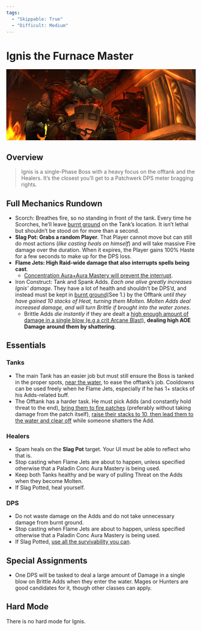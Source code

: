 ```yaml
---
tags:
  - "Skippable: True"
  - "Difficult: Medium"
---
```


# Ignis the Furnace Master

![](../img/ignis.png)

## Overview

> Ignis is a single-Phase Boss with a heavy focus on the offtank and the Healers. It’s the closest you’ll get to a Patchwerk DPS meter bragging rights.

## Full Mechanics Rundown

* Scorch: Breathes fire, so no standing in front of the tank. Every time he Scorches, he’ll leave <ins>burnt ground</ins> on the Tank’s location. It isn’t lethal but shouldn’t be stood on for more than a second.
* __Slag Pot: Grabs a random Player__. That Player cannot move but can still do most actions (_like casting heals on himself_) and will take massive Fire damage over the duration. When it expires, the Player gains 100% Haste for a few seconds to make up for the DPS loss.
* __Flame Jets: High Raid-wide damage that also interrupts spells being cast__.
    * <ins>Concentration Aura+Aura Mastery will prevent the interrupt</ins>.
* Iron Construct: Tank and Spank Adds. _Each one alive greatly increases Ignis’ damage_. They have a lot of health and shouldn’t be DPS’d, and instead must be kept in <ins>burnt ground</ins>(See 1.) by the Offtank _until they have gained 10 stacks of Heat, turning them Molten. Molten Adds deal increased damage, and will turn Brittle if brought into the water zones_.
    * Brittle Adds _die instantly_ if they are dealt a <ins>high enough amount of damage in a single blow (e.g a crit Arcane Blast)</ins>, __dealing high AOE Damage around them by shattering__.

## Essentials

### Tanks

* The main Tank has an easier job but must still ensure the Boss is tanked in the proper spots, <ins>near the water</ins>, to ease the offtank’s job. Cooldowns can be used freely when he Flame Jets, especially if he has 1+ stacks of his Adds-related buff.
* The Offtank has a harder task. He must pick Adds (and constantly hold threat to the end), <ins>bring them to fire patches</ins> (preferably without taking damage from the patch itself), <ins>raise their stacks to 10, then lead them to the water and clear off</ins> while someone shatters the Add.

### Healers

* Spam heals on the __Slag Pot__ target. Your UI must be able to reflect who that is.
* Stop casting when Flame Jets are about to happen, unless specified otherwise that a Paladin Conc Aura Mastery is being used.
* Keep both Tanks healthy and be wary of pulling Threat on the Adds when they become Molten.
* If Slag Potted, heal yourself.

### DPS

* Do not waste damage on the Adds and do not take unnecessary damage from burnt ground.
* Stop casting when Flame Jets are about to happen, unless specified otherwise that a Paladin Conc Aura Mastery is being used.
* If Slag Potted, <ins>use all the survivability you can</ins>.

## Special Assignments

* One DPS will be tasked to deal a large amount of Damage in a single blow on Brittle Adds when they enter the water. Mages or Hunters are good candidates for it, though other classes can apply.

## Hard Mode

There is no hard mode for Ignis.
